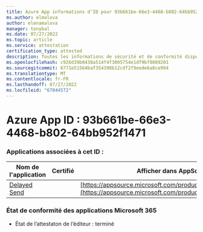 ```yaml
---
title: Azure App informations d’ID pour 93b661be-66e3-4468-b802-64bb952f1471
ms.author: elmalova
author: elenamalova
manager: tonybal
ms.date: 07/27/2022
ms.topic: article
ms.service: attestation
certification_type: attested
description: Toutes les informations de sécurité et de conformité disponibles pour 93b661be-66e3-4468-b802-64bb952f1471.
ms.openlocfilehash: c926d39b0438a514f4f3005754e1df9bf8089201
ms.sourcegitcommit: 6771e51564baf354398b12cdf2f9eede6a8ce994
ms.translationtype: MT
ms.contentlocale: fr-FR
ms.lasthandoff: 07/27/2022
ms.locfileid: "67044572"
---
```

# <a name="azure-app-id-93b661be-66e3-4468-b802-64bb952f1471"></a>Azure App ID : 93b661be-66e3-4468-b802-64bb952f1471


### <a name="apps-associated-with-this-id"></a>Applications associées à cet ID :
| **Nom de l'application** | **Certifié** | **Afficher dans AppSource** |
|--------------|---------------|-----------------------|
| [Delayed Send](../forward/WA200004301.md) |  | [https://appsource.microsoft.com/product/office/WA200004301](https://appsource.microsoft.com/product/office/WA200004301) |

### <a name="microsoft-365-app-compliance-status"></a>État de conformité des applications Microsoft 365
- État de l’attestaton de l’éditeur : terminé
